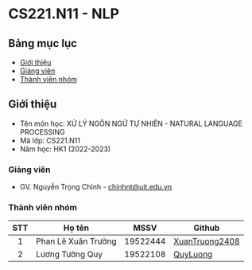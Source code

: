 # CS221.N11 - NLP

## Bảng mục lục

- [Giới thiệu](#giới-thiệu)
- [Giảng viên](#giảng-viên)
- [Thành viên nhóm](#thành-viên-nhóm)

## Giới thiệu

- Tên môn học: XỬ LÝ NGÔN NGỮ TỰ NHIÊN - NATURAL LANGUAGE PROCESSING
- Mã lớp: CS221.N11
- Năm học: HK1 (2022-2023)

### Giảng viên

- GV. Nguyễn Trọng Chỉnh - chinhnt@uit.edu.vn

### Thành viên nhóm

| STT | Họ tên              | MSSV     | Github|
| :-: | ------------------- | -------- | -------     
|  1  | Phan Lê Xuân Trường | 19522444 | [XuanTruong2408](https://github.com/XuanTruong2408) 
|  2  | Lương Tường Quy     | 19522108 | [QuyLuong](https://github.com/QuyLuong)        
